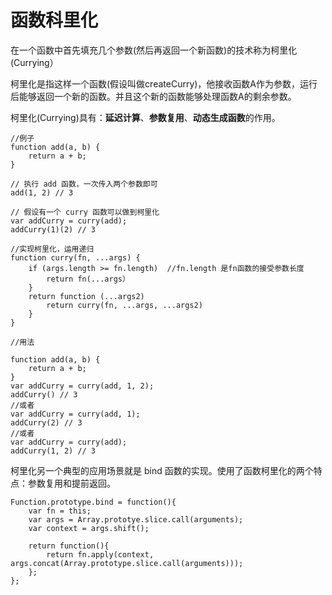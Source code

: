 <!--
 * @Author: willa
 * @Date: 2019-08-03 21:58:40
 * @LastEditTime: 2020-03-21 21:18:17
 * @LastEditors: willa
 * @Description: 
 * @FilePath: /Front-end-knowledge-tree/JS/柯里化.md
 -->

# 函数科里化

在一个函数中首先填充几个参数(然后再返回一个新函数)的技术称为柯里化(Currying）

柯里化是指这样一个函数(假设叫做createCurry)，他接收函数A作为参数，运行后能够返回一个新的函数。并且这个新的函数能够处理函数A的剩余参数。

柯里化(Currying)具有：**延迟计算**、**参数复用**、**动态生成函数**的作用。

```JS
//例子
function add(a, b) {
    return a + b;
}

// 执行 add 函数，一次传入两个参数即可
add(1, 2) // 3

// 假设有一个 curry 函数可以做到柯里化
var addCurry = curry(add);
addCurry(1)(2) // 3
```

```JS
//实现柯里化，运用递归
function curry(fn, ...args) {
    if (args.length >= fn.length)  //fn.length 是fn函数的接受参数长度
        return fn(...args）
    }
    return function (...args2)
        return curry(fn, ...args, ...args2)
    }
}

//用法

function add(a, b) {
    return a + b;
}
var addCurry = curry(add, 1, 2);
addCurry() // 3
//或者
var addCurry = curry(add, 1);
addCurry(2) // 3
//或者
var addCurry = curry(add);
addCurry(1, 2) // 3
```

柯里化另一个典型的应用场景就是 bind 函数的实现。使用了函数柯里化的两个特点：参数复用和提前返回。

```JS
Function.prototype.bind = function(){
    var fn = this;
    var args = Array.prototye.slice.call(arguments);
    var context = args.shift();

    return function(){
        return fn.apply(context, args.concat(Array.prototype.slice.call(arguments)));
    };
};
```

